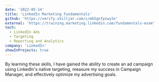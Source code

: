 ```yaml
---
date: '2022-05-14'
title: 'LinkedIn Marketing Fundamentals'
github: 'https://verify.skilljar.com/c/mb5gnfpzwy3x'
external: 'https://training.marketing.linkedin.com/fundamentals-exam'
tech:
  - LinkedIn Ads
  - Targeting
  - Reporting and Analytics 
company: 'LinkedIn'
showInProjects: true
---
```


By learning these skills, I have gained the ability to create an ad campaign using LinkedIn's native targeting, measure my success in Campaign Manager, and effectively optimize my advertising goals.